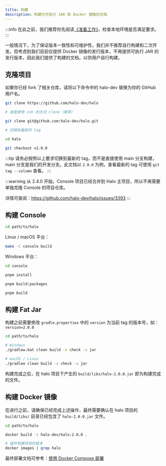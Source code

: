 ```yaml
---
title: 构建
description: 构建为可执行 JAR 和 Docker 镜像的文档
---
```


:::info
在此之前，我们推荐你先阅读[《准备工作》](./prepare)，检查本地环境是否满足要求。
:::

一般情况下，为了保证版本一致性和可维护性，我们并不推荐自行构建和二次开发。但考虑到我们目前仅提供 Docker 镜像的发行版本，不再提供可执行 JAR 的发行版本，因此我们提供了构建的文档，以供用户自行构建。

## 克隆项目

如果你已经 fork 了相关仓库，请将以下命令中的 halo-dev 替换为你的 GitHub 用户名。

```bash
git clone https://github.com/halo-dev/halo

# 或者使用 ssh 的方式 clone（推荐）

git clone git@github.com:halo-dev/halo.git

# 切换到最新的 tag

cd halo

git checkout v2.0.0
```

:::tip
请务必按照以上要求切换到最新的 tag，而不是直接使用 main 分支构建，main 分支是我们的开发分支。此文档以 `2.0.0` 为例，查看最新的 tag 可使用 `git tag --column` 查看。
:::

:::warning
从 2.4.0 开始，Console 项目已经合并到 Halo 主项目，所以不再需要单独克隆 Console 的项目仓库。

详情可查阅：<https://github.com/halo-dev/halo/issues/3393>
:::

## 构建 Console

```bash
cd path/to/halo
```

Linux / macOS 平台：

```bash
make -C console build
```

Windows 平台：

```bash
cd console

pnpm install

pnpm build:packages

pnpm build
```

## 构建 Fat Jar

构建之前需要修改 `gradle.properties` 中的 `version` 为当前 tag 的版本号，如：`version=2.0.0`

```bash
cd path/to/halo
```

```bash
# Windows
./gradlew.bat clean build -x check -x jar

# macOS / Linux
./gradlew clean build -x check -x jar
```

构建完成之后，在 halo 项目下产生的 `build/libs/halo-2.0.0.jar` 即为构建完成的文件。

## 构建 Docker 镜像

在进行之前，请确保已经完成上述操作，最终需要确认在 halo 项目的 `build/libs/` 目录已经包含了 `halo-2.0.0.jar` 文件。

```bash
cd path/to/halo
```

```bash
docker build -t halo-dev/halo:2.0.0 .
```

```bash
# 插件构建完成的版本
docker images | grep halo
```

最终部署文档可参考：[使用 Docker Compose 部署](./docker-compose)
